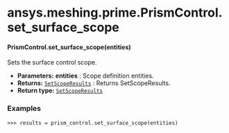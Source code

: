 <a id="ansys-meshing-prime-prismcontrol-set-surface-scope"></a>

# ansys.meshing.prime.PrismControl.set_surface_scope

<a id="ansys.meshing.prime.PrismControl.set_surface_scope"></a>

#### PrismControl.set_surface_scope(entities)

Sets the surface control scope.

* **Parameters:**
  **entities**
  : Scope definition entities.
* **Returns:**
  [`SetScopeResults`](ansys.meshing.prime.SetScopeResults.md#ansys.meshing.prime.SetScopeResults)
  : Returns SetScopeResults.
* **Return type:**
  [`SetScopeResults`](ansys.meshing.prime.SetScopeResults.md#ansys.meshing.prime.SetScopeResults)

### Examples

```pycon
>>> results = prism_control.set_surface_scope(entities)
```

<!-- !! processed by numpydoc !! -->
